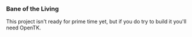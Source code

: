 ### Bane of the Living

This project isn't ready for prime time yet, but if you do try to build it you'll need OpenTK.
